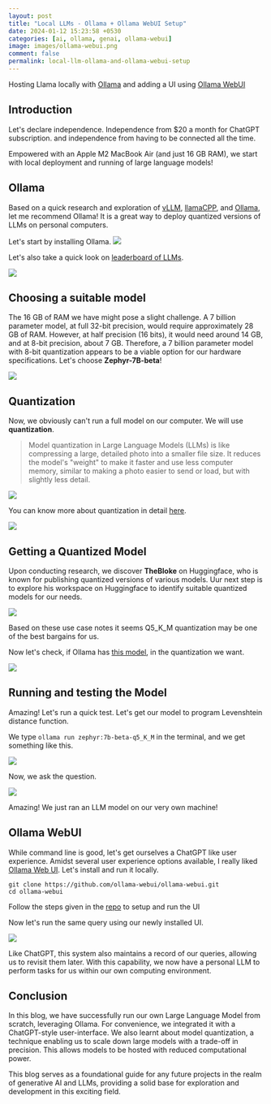 ```yaml
---
layout: post
title: "Local LLMs - Ollama + Ollama WebUI Setup"
date: 2024-01-12 15:23:58 +0530
categories: [ai, ollama, genai, ollama-webui]
image: images/ollama-webui.png
comment: false
permalink: local-llm-ollama-and-ollama-webui-setup
---
```


Hosting Llama locally with [Ollama](https://ollama.ai) and adding a UI using [Ollama WebUI](https://github.com/ollama-webui/ollama-webui)

## Introduction

Let's declare independence. Independence from $20 a month for ChatGPT subscription. and independence from having to be connected all the time.

Empowered with an Apple M2 MacBook Air (and just 16 GB RAM), we start with local deployment and running of large language models!

## Ollama

Based on a quick research and exploration of [vLLM](https://docs.vllm.ai), [llamaCPP](https://github.com/ggerganov/llama.cpp), and [Ollama](https://ollama.ai/), let me recommend Ollama! It is a great way to deploy quantized versions of LLMs on personal computers.

Let's start by installing Ollama.
![](/images/install-ollama.png)

Let's also take a quick look on [leaderboard of LLMs](https://huggingface.co/spaces/lmsys/chatbot-arena-leaderboard).

![](/images/llm-leaderboard.png)

## Choosing a suitable model

The 16 GB of RAM we have might pose a slight challenge. A 7 billion parameter model, at full 32-bit precision, would require approximately 28 GB of RAM. However, at half precision (16 bits), it would need around 14 GB, and at 8-bit precision, about 7 GB. Therefore, a 7 billion parameter model with 8-bit quantization appears to be a viable option for our hardware specifications. Let's choose **Zephyr-7B-beta**!

![](/images/llm-leaderboards-zephyr.png)

## Quantization

Now, we obviously can't run a full model on our computer. We will use **quantization**.

> Model quantization in Large Language Models (LLMs) is like compressing a large, detailed photo into a smaller file size. It reduces the model's "weight" to make it faster and use less computer memory, similar to making a photo easier to send or load, but with slightly less detail.

![](/images/quantization-1.png)

You can know more about quantization in detail [here](https://huggingface.co/docs/optimum/concept_guides/quantization).

![](/images/quantization-2.png)

## Getting a Quantized Model

Upon conducting research, we discover **TheBloke** on Huggingface, who is known for publishing quantized versions of various models. Uur next step is to explore his workspace on Huggingface to identify suitable quantized models for our needs.

![](/images/quantized-zephyr-models.png)

Based on these use case notes it seems Q5_K_M quantization may be one of the best bargains for us.

Now let's check, if Ollama has [this model](https://ollama.ai/library/zephyr/tags), in the quantization we want.

![](/images/ollama-zephyr-tags.png)

## Running and testing the Model

Amazing! Let's run a quick test. Let's get our model to program Levenshtein distance function.

We type `ollama run zephyr:7b-beta-q5_K_M` in the terminal, and we get something like this.

![](/images/ollama-run-model.png)

Now, we ask the question.

![](/images/ollama-query-model.png)

Amazing! We just ran an LLM model on our very own machine!

## Ollama WebUI

While command line is good, let's get ourselves a ChatGPT like user experience. Amidst several user experience options available, I really liked [Ollama Web UI](https://github.com/ollama-webui/ollama-webui). Let's install and run it locally.

```
git clone https://github.com/ollama-webui/ollama-webui.git
cd ollama-webui
```

Follow the steps given in the [repo](https://github.com/ollama-webui/ollama-webui.git) to setup and run the UI

Now let's run the same query using our newly installed UI.

![](/images/ollama-webui.png)

Like ChatGPT, this system also maintains a record of our queries, allowing us to revisit them later. With this capability, we now have a personal LLM to perform tasks for us within our own computing environment.

## Conclusion

In this blog, we have successfully run our own Large Language Model from scratch, leveraging Ollama. For convenience, we integrated it with a ChatGPT-style user-interface. We also learnt about model quantization, a technique enabling us to scale down large models with a trade-off in precision. This allows models to be hosted with reduced computational power.

This blog serves as a foundational guide for any future projects in the realm of generative AI and LLMs, providing a solid base for exploration and development in this exciting field.
